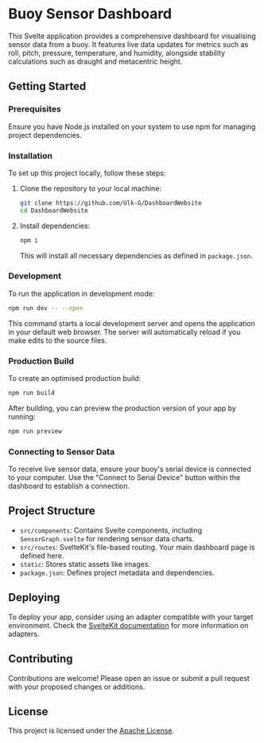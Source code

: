 # Buoy Sensor Dashboard

This Svelte application provides a comprehensive dashboard for visualising sensor data from a buoy. It features live data updates for metrics such as roll, pitch, pressure, temperature, and humidity, alongside stability calculations such as draught and metacentric height.

## Getting Started

### Prerequisites

Ensure you have Node.js installed on your system to use npm for managing project dependencies.

### Installation

To set up this project locally, follow these steps:

1. Clone the repository to your local machine:

   ```bash
   git clone https://github.com/Ulk-G/DashboardWebsite
   cd DashboardWebsite
   ```

2. Install dependencies:

   ```bash
   npm i
   ```

   This will install all necessary dependencies as defined in `package.json`.

### Development

To run the application in development mode:

```bash
npm run dev -- --open
```

This command starts a local development server and opens the application in your default web browser. The server will automatically reload if you make edits to the source files.

### Production Build

To create an optimised production build:

```bash
npm run build
```

After building, you can preview the production version of your app by running:

```bash
npm run preview
```

### Connecting to Sensor Data

To receive live sensor data, ensure your buoy's serial device is connected to your computer. Use the "Connect to Serial Device" button within the dashboard to establish a connection.

## Project Structure

- `src/components`: Contains Svelte components, including `SensorGraph.svelte` for rendering sensor data charts.
- `src/routes`: SvelteKit's file-based routing. Your main dashboard page is defined here.
- `static`: Stores static assets like images.
- `package.json`: Defines project metadata and dependencies.

## Deploying

To deploy your app, consider using an adapter compatible with your target environment. Check the [SvelteKit documentation](https://kit.svelte.dev/docs/adapters) for more information on adapters.

## Contributing

Contributions are welcome! Please open an issue or submit a pull request with your proposed changes or additions.

## License

This project is licensed under the [Apache License](LICENSE).

